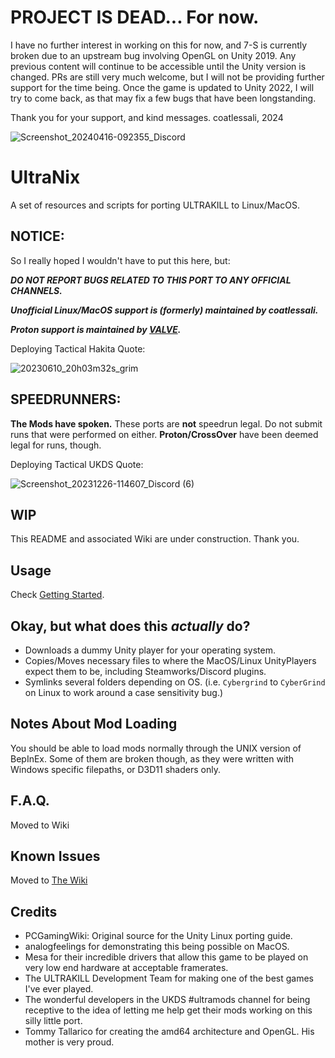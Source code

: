 # PROJECT IS DEAD... For now.
I have no further interest in working on this for now, and 7-S is currently broken due to an upstream bug involving OpenGL on Unity 2019. Any previous content will continue to be accessible until the Unity version is changed. PRs are still very much welcome, but I will not be providing further support for the time being. Once the game is updated to Unity 2022, I will try to come back, as that may fix a few bugs that have been longstanding.

Thank you for your support, and kind messages.
coatlessali, 2024

![Screenshot_20240416-092355_Discord](https://github.com/coatlessali/UltraNix/assets/61166135/62ea8c00-1ad9-4b0b-8b43-86ca06ee5e5f)

# UltraNix
A set of resources and scripts for porting ULTRAKILL to Linux/MacOS.

## NOTICE:
So I really hoped I wouldn't have to put this here, but:

***DO NOT REPORT BUGS RELATED TO THIS PORT TO ANY OFFICIAL CHANNELS.***

***Unofficial Linux/MacOS support is (formerly) maintained by coatlessali.***

***Proton support is maintained by [VALVE](https://github.com/ValveSoftware/Proton/issues/4406).***

Deploying Tactical Hakita Quote:

![20230610_20h03m32s_grim](https://github.com/coatlessali/UltraNix/assets/61166135/86499157-27e0-4c30-bf52-5eb80ff0b064)

## SPEEDRUNNERS:
**The Mods have spoken.** These ports are **not** speedrun legal. Do not submit runs that were performed on either. **Proton/CrossOver** have been deemed legal for runs, though.

Deploying Tactical UKDS Quote:

![Screenshot_20231226-114607_Discord (6)](https://github.com/coatlessali/UltraNix/assets/61166135/96eed89c-d921-4426-a304-e9c70b67f404)

## WIP
This README and associated Wiki are under construction. Thank you.

## Usage
Check [Getting Started](https://github.com/coatlessali/UltraNix/wiki/Getting-Started).

## Okay, but what does this *actually* do?
* Downloads a dummy Unity player for your operating system.
* Copies/Moves necessary files to where the MacOS/Linux UnityPlayers expect them to be, including Steamworks/Discord plugins.
* Symlinks several folders depending on OS. (i.e. `Cybergrind` to `CyberGrind` on Linux to work around a case sensitivity bug.)

## Notes About Mod Loading
You should be able to load mods normally through the UNIX version of BepInEx. Some of them are broken though, as they were written with Windows specific filepaths, or D3D11 shaders only.

## F.A.Q.
Moved to Wiki

## Known Issues
Moved to [The Wiki](https://github.com/coatlessali/UltraNix/wiki/Known-Issues)

## Credits
* PCGamingWiki: Original source for the Unity Linux porting guide.
* analogfeelings for demonstrating this being possible on MacOS.
* Mesa for their incredible drivers that allow this game to be played on very low end hardware at acceptable framerates.
* The ULTRAKILL Development Team for making one of the best games I've ever played.
* The wonderful developers in the UKDS #ultramods channel for being receptive to the idea of letting me help get their mods working on this silly little port.
* Tommy Tallarico for creating the amd64 architecture and OpenGL. His mother is very proud.
